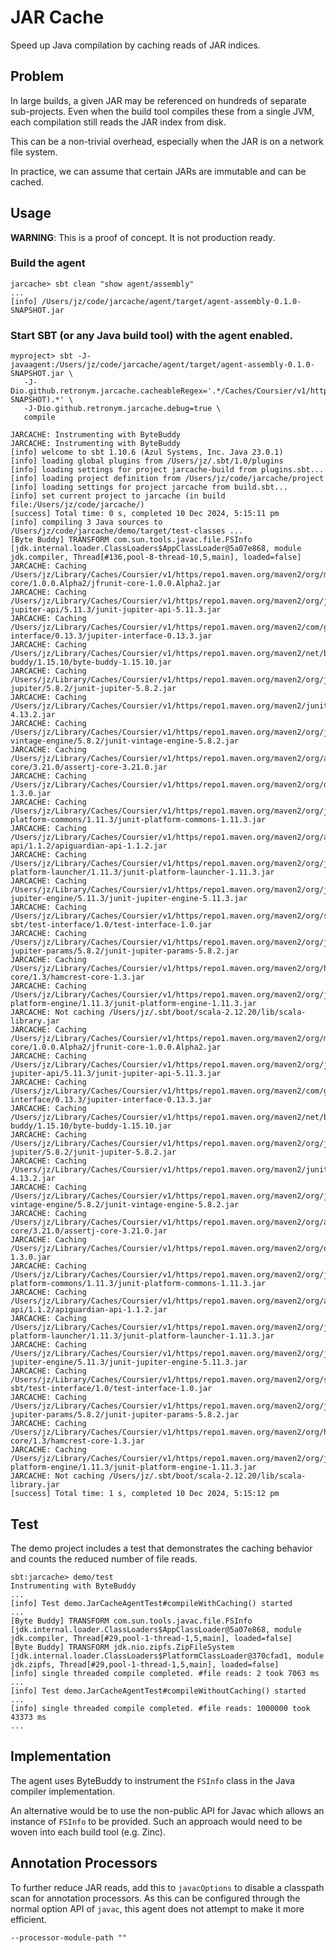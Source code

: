 # JAR Cache

Speed up Java compilation by caching reads of JAR indices.

## Problem

In large builds, a given JAR may be referenced on hundreds of separate sub-projects. Even when the build tool
compiles these from a single JVM, each compilation still reads the JAR index from disk.

This can be a non-trivial overhead, especially when the JAR is on a network file system.

In practice, we can assume that certain JARs are immutable and can be cached.

## Usage

**WARNING**: This is a proof of concept. It is not production ready.

### Build the agent
```
jarcache> sbt clean "show agent/assembly"
...
[info] /Users/jz/code/jarcache/agent/target/agent-assembly-0.1.0-SNAPSHOT.jar
```

### Start SBT (or any Java build tool) with the agent enabled.

```
myproject> sbt -J-javaagent:/Users/jz/code/jarcache/agent/target/agent-assembly-0.1.0-SNAPSHOT.jar \
   -J-Dio.github.retronym.jarcache.cacheableRegex='.*/Caches/Coursier/v1/https/repo1.maven.org/(?!.*-SNAPSHOT).*' \
   -J-Dio.github.retronym.jarcache.debug=true \
   compile
 
JARCACHE: Instrumenting with ByteBuddy
JARCACHE: Instrumenting with ByteBuddy
[info] welcome to sbt 1.10.6 (Azul Systems, Inc. Java 23.0.1)
[info] loading global plugins from /Users/jz/.sbt/1.0/plugins
[info] loading settings for project jarcache-build from plugins.sbt...
[info] loading project definition from /Users/jz/code/jarcache/project
[info] loading settings for project jarcache from build.sbt...
[info] set current project to jarcache (in build file:/Users/jz/code/jarcache/)
[success] Total time: 0 s, completed 10 Dec 2024, 5:15:11 pm
[info] compiling 3 Java sources to /Users/jz/code/jarcache/demo/target/test-classes ...
[Byte Buddy] TRANSFORM com.sun.tools.javac.file.FSInfo [jdk.internal.loader.ClassLoaders$AppClassLoader@5a07e868, module jdk.compiler, Thread[#136,pool-8-thread-10,5,main], loaded=false]
JARCACHE: Caching /Users/jz/Library/Caches/Coursier/v1/https/repo1.maven.org/maven2/org/moditect/jfrunit/jfrunit-core/1.0.0.Alpha2/jfrunit-core-1.0.0.Alpha2.jar
JARCACHE: Caching /Users/jz/Library/Caches/Coursier/v1/https/repo1.maven.org/maven2/org/junit/jupiter/junit-jupiter-api/5.11.3/junit-jupiter-api-5.11.3.jar
JARCACHE: Caching /Users/jz/Library/Caches/Coursier/v1/https/repo1.maven.org/maven2/com/github/sbt/junit/jupiter-interface/0.13.3/jupiter-interface-0.13.3.jar
JARCACHE: Caching /Users/jz/Library/Caches/Coursier/v1/https/repo1.maven.org/maven2/net/bytebuddy/byte-buddy/1.15.10/byte-buddy-1.15.10.jar
JARCACHE: Caching /Users/jz/Library/Caches/Coursier/v1/https/repo1.maven.org/maven2/org/junit/jupiter/junit-jupiter/5.8.2/junit-jupiter-5.8.2.jar
JARCACHE: Caching /Users/jz/Library/Caches/Coursier/v1/https/repo1.maven.org/maven2/junit/junit/4.13.2/junit-4.13.2.jar
JARCACHE: Caching /Users/jz/Library/Caches/Coursier/v1/https/repo1.maven.org/maven2/org/junit/vintage/junit-vintage-engine/5.8.2/junit-vintage-engine-5.8.2.jar
JARCACHE: Caching /Users/jz/Library/Caches/Coursier/v1/https/repo1.maven.org/maven2/org/assertj/assertj-core/3.21.0/assertj-core-3.21.0.jar
JARCACHE: Caching /Users/jz/Library/Caches/Coursier/v1/https/repo1.maven.org/maven2/org/opentest4j/opentest4j/1.3.0/opentest4j-1.3.0.jar
JARCACHE: Caching /Users/jz/Library/Caches/Coursier/v1/https/repo1.maven.org/maven2/org/junit/platform/junit-platform-commons/1.11.3/junit-platform-commons-1.11.3.jar
JARCACHE: Caching /Users/jz/Library/Caches/Coursier/v1/https/repo1.maven.org/maven2/org/apiguardian/apiguardian-api/1.1.2/apiguardian-api-1.1.2.jar
JARCACHE: Caching /Users/jz/Library/Caches/Coursier/v1/https/repo1.maven.org/maven2/org/junit/platform/junit-platform-launcher/1.11.3/junit-platform-launcher-1.11.3.jar
JARCACHE: Caching /Users/jz/Library/Caches/Coursier/v1/https/repo1.maven.org/maven2/org/junit/jupiter/junit-jupiter-engine/5.11.3/junit-jupiter-engine-5.11.3.jar
JARCACHE: Caching /Users/jz/Library/Caches/Coursier/v1/https/repo1.maven.org/maven2/org/scala-sbt/test-interface/1.0/test-interface-1.0.jar
JARCACHE: Caching /Users/jz/Library/Caches/Coursier/v1/https/repo1.maven.org/maven2/org/junit/jupiter/junit-jupiter-params/5.8.2/junit-jupiter-params-5.8.2.jar
JARCACHE: Caching /Users/jz/Library/Caches/Coursier/v1/https/repo1.maven.org/maven2/org/hamcrest/hamcrest-core/1.3/hamcrest-core-1.3.jar
JARCACHE: Caching /Users/jz/Library/Caches/Coursier/v1/https/repo1.maven.org/maven2/org/junit/platform/junit-platform-engine/1.11.3/junit-platform-engine-1.11.3.jar
JARCACHE: Not caching /Users/jz/.sbt/boot/scala-2.12.20/lib/scala-library.jar
JARCACHE: Caching /Users/jz/Library/Caches/Coursier/v1/https/repo1.maven.org/maven2/org/moditect/jfrunit/jfrunit-core/1.0.0.Alpha2/jfrunit-core-1.0.0.Alpha2.jar
JARCACHE: Caching /Users/jz/Library/Caches/Coursier/v1/https/repo1.maven.org/maven2/org/junit/jupiter/junit-jupiter-api/5.11.3/junit-jupiter-api-5.11.3.jar
JARCACHE: Caching /Users/jz/Library/Caches/Coursier/v1/https/repo1.maven.org/maven2/com/github/sbt/junit/jupiter-interface/0.13.3/jupiter-interface-0.13.3.jar
JARCACHE: Caching /Users/jz/Library/Caches/Coursier/v1/https/repo1.maven.org/maven2/net/bytebuddy/byte-buddy/1.15.10/byte-buddy-1.15.10.jar
JARCACHE: Caching /Users/jz/Library/Caches/Coursier/v1/https/repo1.maven.org/maven2/org/junit/jupiter/junit-jupiter/5.8.2/junit-jupiter-5.8.2.jar
JARCACHE: Caching /Users/jz/Library/Caches/Coursier/v1/https/repo1.maven.org/maven2/junit/junit/4.13.2/junit-4.13.2.jar
JARCACHE: Caching /Users/jz/Library/Caches/Coursier/v1/https/repo1.maven.org/maven2/org/junit/vintage/junit-vintage-engine/5.8.2/junit-vintage-engine-5.8.2.jar
JARCACHE: Caching /Users/jz/Library/Caches/Coursier/v1/https/repo1.maven.org/maven2/org/assertj/assertj-core/3.21.0/assertj-core-3.21.0.jar
JARCACHE: Caching /Users/jz/Library/Caches/Coursier/v1/https/repo1.maven.org/maven2/org/opentest4j/opentest4j/1.3.0/opentest4j-1.3.0.jar
JARCACHE: Caching /Users/jz/Library/Caches/Coursier/v1/https/repo1.maven.org/maven2/org/junit/platform/junit-platform-commons/1.11.3/junit-platform-commons-1.11.3.jar
JARCACHE: Caching /Users/jz/Library/Caches/Coursier/v1/https/repo1.maven.org/maven2/org/apiguardian/apiguardian-api/1.1.2/apiguardian-api-1.1.2.jar
JARCACHE: Caching /Users/jz/Library/Caches/Coursier/v1/https/repo1.maven.org/maven2/org/junit/platform/junit-platform-launcher/1.11.3/junit-platform-launcher-1.11.3.jar
JARCACHE: Caching /Users/jz/Library/Caches/Coursier/v1/https/repo1.maven.org/maven2/org/junit/jupiter/junit-jupiter-engine/5.11.3/junit-jupiter-engine-5.11.3.jar
JARCACHE: Caching /Users/jz/Library/Caches/Coursier/v1/https/repo1.maven.org/maven2/org/scala-sbt/test-interface/1.0/test-interface-1.0.jar
JARCACHE: Caching /Users/jz/Library/Caches/Coursier/v1/https/repo1.maven.org/maven2/org/junit/jupiter/junit-jupiter-params/5.8.2/junit-jupiter-params-5.8.2.jar
JARCACHE: Caching /Users/jz/Library/Caches/Coursier/v1/https/repo1.maven.org/maven2/org/hamcrest/hamcrest-core/1.3/hamcrest-core-1.3.jar
JARCACHE: Caching /Users/jz/Library/Caches/Coursier/v1/https/repo1.maven.org/maven2/org/junit/platform/junit-platform-engine/1.11.3/junit-platform-engine-1.11.3.jar
JARCACHE: Not caching /Users/jz/.sbt/boot/scala-2.12.20/lib/scala-library.jar
[success] Total time: 1 s, completed 10 Dec 2024, 5:15:12 pm
```

## Test

The demo project includes a test that demonstrates the caching behavior and counts the reduced number of file reads.

```
sbt:jarcache> demo/test
Instrumenting with ByteBuddy
...
[info] Test demo.JarCacheAgentTest#compileWithCaching() started
...
[Byte Buddy] TRANSFORM com.sun.tools.javac.file.FSInfo [jdk.internal.loader.ClassLoaders$AppClassLoader@5a07e868, module jdk.compiler, Thread[#29,pool-1-thread-1,5,main], loaded=false]
[Byte Buddy] TRANSFORM jdk.nio.zipfs.ZipFileSystem [jdk.internal.loader.ClassLoaders$PlatformClassLoader@370cfad1, module jdk.zipfs, Thread[#29,pool-1-thread-1,5,main], loaded=false]
[info] single threaded compile completed. #file reads: 2 took 7063 ms
...
[info] Test demo.JarCacheAgentTest#compileWithoutCaching() started
...
[info] single threaded compile completed. #file reads: 1000000 took 43373 ms
...
```

## Implementation

The agent uses ByteBuddy to instrument the `FSInfo` class in the Java compiler implementation.

An alternative would be to use the non-public API for Javac which allows an instance of `FSInfo` to be provided.
Such an approach would need to be woven into each build tool (e.g. Zinc).

## Annotation Processors

To further reduce JAR reads, add this to `javacOptions` to disable a classpath scan for annotation processors.
As this can be configured through the normal option API of `javac`, this agent does not attempt to make it more
efficient.

```
--processor-module-path ""
``` 